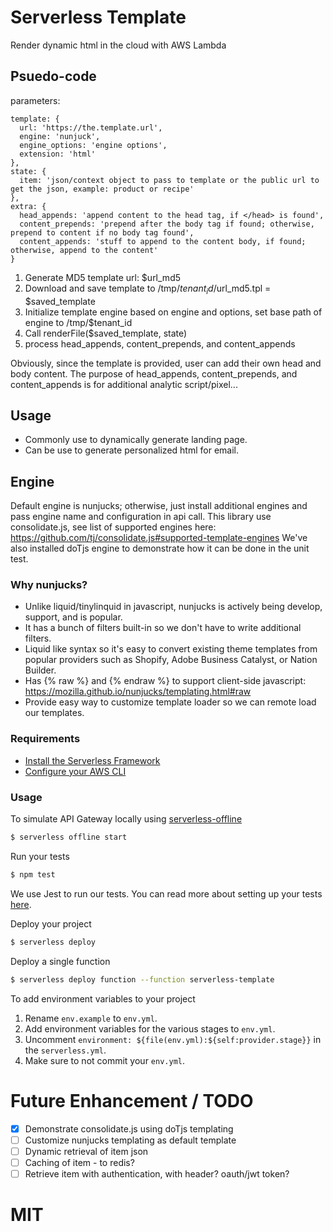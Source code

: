# Serverless Template
Render dynamic html in the cloud with AWS Lambda

## Psuedo-code
parameters:
```
template: {
  url: 'https://the.template.url',
  engine: 'nunjuck',
  engine_options: 'engine options',
  extension: 'html'
},
state: {
  item: 'json/context object to pass to template or the public url to get the json, example: product or recipe'
},
extra: {
  head_appends: 'append content to the head tag, if </head> is found',
  content_prepends: 'prepend after the body tag if found; otherwise, prepend to content if no body tag found',
  content_appends: 'stuff to append to the content body, if found; otherwise, append to the content'
}
```

1. Generate MD5 template url: $url_md5
2. Download and save template to /tmp/$tenant_id/$url_md5.tpl = $saved_template
3. Initialize template engine based on engine and options, set base path of engine to /tmp/$tenant_id
4. Call renderFile($saved_template, state)
5. process head_appends, content_prepends, and content_appends 

Obviously, since the template is provided, user can add their own head and body content.  The purpose of head_appends, content_prepends, and content_appends is for additional analytic script/pixel...

## Usage
* Commonly use to dynamically generate landing page.
* Can be use to generate personalized html for email.

## Engine
Default engine is nunjucks; otherwise, just install additional engines and pass engine name and configuration in api call. This library use consolidate.js, see list of supported engines here: https://github.com/tj/consolidate.js#supported-template-engines  We've also installed doTjs engine to demonstrate how it can be done in the unit test.

### Why nunjucks?
* Unlike liquid/tinylinquid in javascript, nunjucks is actively being develop, support, and is popular.
* It has a bunch of filters built-in so we don't have to write additional filters.
* Liquid like syntax so it's easy to convert existing theme templates from popular providers such as Shopify, Adobe Business Catalyst, or Nation Builder.
* Has {% raw %} and {% endraw %} to support client-side javascript: https://mozilla.github.io/nunjucks/templating.html#raw
* Provide easy way to customize template loader so we can remote load our templates.

### Requirements

- [Install the Serverless Framework](https://serverless.com/framework/docs/providers/aws/guide/installation/)
- [Configure your AWS CLI](https://serverless.com/framework/docs/providers/aws/guide/credentials/)

### Usage

To simulate API Gateway locally using [serverless-offline](https://github.com/dherault/serverless-offline)

``` bash
$ serverless offline start
```

Run your tests

``` bash
$ npm test
```

We use Jest to run our tests. You can read more about setting up your tests [here](https://facebook.github.io/jest/docs/en/getting-started.html#content).

Deploy your project

``` bash
$ serverless deploy
```

Deploy a single function

``` bash
$ serverless deploy function --function serverless-template
```

To add environment variables to your project

1. Rename `env.example` to `env.yml`.
2. Add environment variables for the various stages to `env.yml`.
3. Uncomment `environment: ${file(env.yml):${self:provider.stage}}` in the `serverless.yml`.
4. Make sure to not commit your `env.yml`.

# Future Enhancement / TODO
- [x] Demonstrate consolidate.js using doTjs templating
- [ ] Customize nunjucks templating as default template
- [ ] Dynamic retrieval of item json
- [ ] Caching of item - to redis?
- [ ] Retrieve item with authentication, with header? oauth/jwt token?

# MIT
